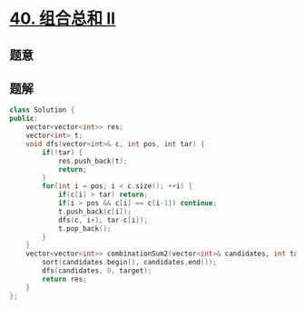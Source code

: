 #  [40. 组合总和 II](https://leetcode-cn.com/problems/combination-sum-ii/)

## 题意



## 题解



```c++
class Solution {
public:
    vector<vector<int>> res;
    vector<int> t;
    void dfs(vector<int>& c, int pos, int tar) {
        if(!tar) {
            res.push_back(t);
            return;
        }
        for(int i = pos; i < c.size(); ++i) {
            if(c[i] > tar) return;
            if(i > pos && c[i] == c[i-1]) continue;
            t.push_back(c[i]);
            dfs(c, i+1, tar-c[i]);
            t.pop_back();
        }
    }
    vector<vector<int>> combinationSum2(vector<int>& candidates, int target) {
        sort(candidates.begin(), candidates.end());
        dfs(candidates, 0, target);
        return res;
    }
};
```



```python3

```

